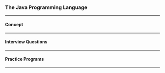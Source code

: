 
### The Java Programming Language 

---

#### Concept

---

#### Interview Questions

---

#### Practice Programs

---